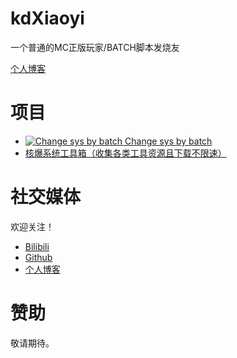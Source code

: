 # kdXiaoyi
一个普通的MC正版玩家/BATCH脚本发烧友

[个人博客](http://kdxiaoyi.github.io/blogs/index)

# 项目
* [![Change sys by batch](https://user-images.githubusercontent.com/96934144/179977724-8384906e-cc85-4750-add5-198ac18dcf08.png) Change sys by batch](http://kdxiaoyi.github.io/change-sys-by-batch)
* [核爆系统工具箱（收集各类工具资源且下载不限速）](http://pan.huang1111.cn/s/2Q4XTN)

# 社交媒体
欢迎关注！
* [Bilibili](https://space.bilibili.com/1987247870)
* [Github](http://github.com/kdxiaoyi)
* [个人博客](http://kdxiaoyi.github.io/blogs/index)

# 赞助
敬请期待。
